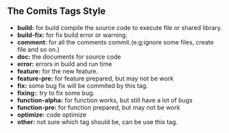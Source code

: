 
## The Comits Tags Style
- **build:** for build compile the source code to execute file or shared library.
- **build-fix:** for fix build error or warning.
- **comment:** for all the comments commit.(e.g:ignore some files, create file and so on.)
- **doc:** the documents for source code
- **error:** errors in build and run time
- **feature:** for the new feature.
- **feature-pre:** for feature prepared, but may not be work
- **fix:** some bug fix will be commited by this tag.
- **fixing:**: try to fix some bug.
- **function-alpha:** for function works, but still have a lot of bugs
- **function-pre:** for function prepared, but may not be work
- **optimize:** code optimize
- **other:** not sure which tag should be, can be use this tag.

